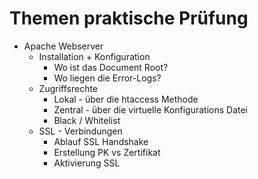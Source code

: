 # Themen praktische Prüfung
- Apache Webserver
    - Installation + Konfiguration
        - Wo ist das Document Root?
        - Wo liegen die Error-Logs?
    - Zugriffsrechte
        - Lokal - über die htaccess Methode
        - Zentral - über die virtuelle Konfigurations Datei
        - Black / Whitelist
    - SSL - Verbindungen
        - Ablauf SSL Handshake
        - Erstellung PK vs Zertifikat
        - Aktivierung SSL